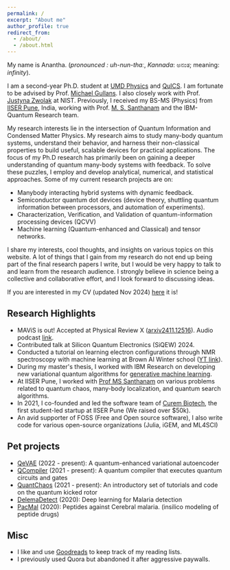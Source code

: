 ```yaml
---
permalink: /
excerpt: "About me"
author_profile: true
redirect_from: 
  - /about/
  - /about.html
---
```

My name is Anantha. (*pronounced : uh-nun-thɑː*, *Kannada*: ಅನಂತ; meaning: *infinity*). 

I am a second-year Ph.D. student at <a href="https://umdphysics.umd.edu" target="_blank">UMD Physics</a> and <a href="https://quics.umd.edu/" target="_blank">QuICS</a>. I am fortunate to be advised by Prof. <a href="https://quics.umd.edu/people/michael-gullans" target="_blank">Michael Gullans</a>. I also closely work with Prof. <a href="https://www.nist.gov/people/justyna-zwolak" target="_blank">Justyna Zwolak</a> at NIST. Previously, I received my BS-MS (Physics) from <a href="https://www.iiserpune.ac.in/" target="_blank">IISER Pune</a>, India, working with Prof. <a href="http://www.iiserpune.ac.in/~santh/" target="_blank">M. S. Santhanam</a> and the IBM-Quantum Research team.   

My research interests lie in the intersection of Quantum Information and Condensed Matter Physics. My research aims to study many-body quantum systems, understand their behavior, and harness their non-classical properties to build useful, scalable devices for practical applications. The focus of my Ph.D research has primarily been on gaining a deeper understanding of quantum many-body systems with feedback. To solve these puzzles, I employ and develop analytical, numerical, and statistical approaches. Some of my current research projects are on: 

- Manybody interacting hybrid systems with dynamic feedback.
- Semiconductor quantum dot devices (device theory, shuttling quantum information between processors, and automation of experiments).
- Characterization, Verification, and Validation of quantum-information processing devices (QCVV)
- Machine learning (Quantum-enhanced and Classical) and tensor networks. 

I share my interests, cool thoughts, and insights on various topics on this website. A lot of things that I gain from my research do not end up being part of the final research papers I write, but I would be very happy to talk to and learn from the research audience. I strongly believe in science being a collective and collaborative effort, and I look forward to discussing ideas.

If you are interested in my CV (updated Nov 2024) <a href="https://raw.githubusercontent.com/Anantha-Rao12/Anantha-Rao12.github.io/master/files/AnanthaRao_CV.pdf" target="_blank">here</a> it is!

## Research Highlights
- MAViS is out! Accepted at Physical Review X (<a href="https://journals.aps.org/prx/abstract/10.1103/PhysRevX.15.021034" target="_blank">arxiv2411.12516</a>). Audio podcast <a href="https://drive.google.com/file/d/1lBeetKCOfpPChbX4Ek0EXn9hq462D1DS/view?usp=drive_link" target="_blank">link</a>. 
- Contributed talk at Silicon Quantum Electronics (SiQEW) 2024. 
- Conducted a tutorial on learning electron configurations through NMR spectroscopy with machine learning at Brown AI Winter school (<a href="https://www.youtube.com/watch?v=pmrNGed_Mwo" target="_blank">YT link</a>). 
- During my master's thesis, I worked with IBM Research on developing new variational quantum algorithms for [generative machine learning](https://en.wikipedia.org/wiki/Generative_model). 
- At IISER Pune, I worked with <a href="http://www.iiserpune.ac.in/~santh/" target="_blank">Prof MS Santhanam</a> on various problems related to quantum chaos, many-body localization, and quantum search algorithms. 
- In 2021, I co-founded and led the software team of <a href="https://curembiotech.com/" target="_blank">Curem Biotech</a>, the first student-led startup at IISER Pune (We raised over $50k).
- An avid supporter of FOSS (Free and Open source software), I also write code for various open-source organizations (Julia, iGEM, and ML4SCI) 

## Pet projects
- <a href="https://github.com/Anantha-Rao12/QVAE" target="_blank">QeVAE</a> (2022 - present): A quantum-enhanced variational autoencoder
- <a href="https://github.com/Anantha-Rao12/QCompiler" target="_blank">QCompiler</a> (2021 - present): A quantum compiler that executes quantum circuits and gates
- <a href="https://github.com/Anantha-Rao12/QuantChaos" target="_blank">QuantChaos</a> (2021 - present): An introductory set of tutorials and code on the quantum kicked rotor
- <a href="https://github.com/Anantha-Rao12/DeleMa-detect" target="_blank">DelemaDetect</a> (2020): Deep learning for Malaria detection
- <a href="https://github.com/Anantha-Rao12/Peptides-against-Cerebral-Malaria" target="_blank">PacMal</a> (2020): Peptides against Cerebral malaria. (insilico modeling of peptide drugs)


## Misc 
- I like and use <a href="https://www.goodreads.com/user/show/114317125-anantha-rao" target="_blank">Goodreads</a> to keep track of my reading lists.
- I previously used Quora but abandoned it after aggressive paywalls.

